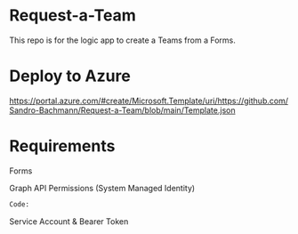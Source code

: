 # Request-a-Team
This repo is for the logic app to create a Teams from a Forms.

# Deploy to Azure
https://portal.azure.com/#create/Microsoft.Template/uri/https://github.com/Sandro-Bachmann/Request-a-Team/blob/main/Template.json

# Requirements

Forms

Graph API Permissions (System Managed Identity) 
```python
Code: 
```

Service Account & Bearer Token

